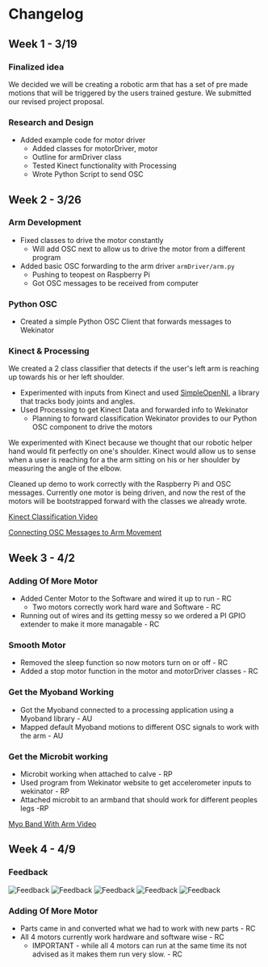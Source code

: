 # Changelog

## Week 1 - 3/19

### Finalized idea
We decided we will be creating a robotic arm that has a set of pre made motions that will be triggered by the users trained gesture. We submitted our revised project proposal.

### Research and Design
- Added example code for motor driver
  - Added classes for motorDriver, motor
  - Outline for armDriver class
  - Tested Kinect functionality with Processing
  - Wrote Python Script to send OSC


## Week 2 - 3/26
### Arm Development
  - Fixed classes to drive the motor constantly
    - Will add OSC next to allow us to drive the motor from a different program
  - Added basic OSC forwarding to the arm driver ```armDriver/arm.py```
    - Pushing to teopest on Raspberry Pi
    - Got OSC messages to be received from computer

### Python OSC
  - Created a simple Python OSC Client that forwards messages to Wekinator

### Kinect & Processing
  We created a 2 class classifier that detects if the user's left arm is reaching up towards his or her left shoulder.
  - Experimented with inputs from Kinect and used [SimpleOpenNI](https://github.com/wexstorm/simple-openni), a library that tracks body joints and angles.
  - Used Processing to get Kinect Data and forwarded info to Wekinator
    - Planning to forward classification Wekinator provides to our Python OSC component to drive the motors

We experimented with Kinect because we thought that our robotic helper hand would fit perfectly on one's shoulder. Kinect would allow us to sense when a user is reaching for a the arm sitting on his or her shoulder by measuring the angle of the elbow.

Cleaned up demo to work correctly with the Raspberry Pi and OSC messages. Currently one motor is being driven, and now the rest of the motors will be bootstrapped forward with the classes we already wrote.

[Kinect Classification Video](https://www.youtube.com/watch?v=aPeoNjqThVM)


[Connecting OSC Messages to Arm Movement](https://www.youtube.com/watch?v=1SC9NRHUd_s&feature=youtu.be)

## Week 3 - 4/2

### Adding Of More Motor
  - Added Center Motor to the Software and wired it up to run - RC
    - Two motors correctly work hard ware and Software - RC
  - Running out of wires and its getting messy so we ordered a PI GPIO extender to make it more managable - RC

### Smooth Motor
  - Removed the sleep function so now motors turn on or off - RC
  - Added a stop motor function in the motor and motorDriver classes - RC

### Get the Myoband Working
  - Got the Myoband connected to a processing application using a Myoband library - AU
  - Mapped default Myoband motions to different OSC signals to work with the arm - AU

### Get the Microbit working
  - Microbit working when attached to calve - RP
  - Used program from Wekinator website to get accelerometer inputs to wekinator - RP
  - Attached microbit to an armband that should work for different peoples legs -RP

 [Myo Band With Arm Video](https://youtu.be/kdE6L6RaleA)

 ## Week 4 - 4/9

 ### Feedback
 ![Feedback](img/feedback1.jpg)
 ![Feedback](img/feedback2.jpg)
 ![Feedback](img/feedback3.jpg)
 ![Feedback](img/feedback4.jpg)
 ![Feedback](img/feedback5.jpg)


 ### Adding Of More Motor
  - Parts came in and converted what we had to work with new parts - RC
  - All 4 motors currently work hardware and software wise - RC
    - IMPORTANT - while all 4 motors can run at the same time its not advised as it makes them run very slow. - RC
